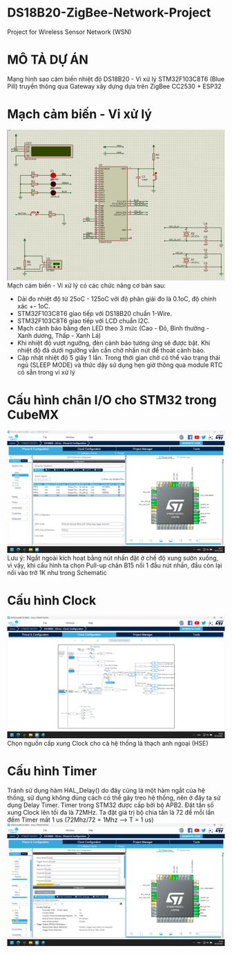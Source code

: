 # DS18B20-ZigBee-Network-Project
Project for Wireless Sensor Network (WSN)
# MÔ TẢ DỰ ÁN
Mạng hình sao cảm biến nhiệt độ DS18B20 -  Vi xử lý STM32F103C8T6 (Blue Pill) truyền thông qua Gateway xây dựng dựa trên ZigBee CC2530 + ESP32
# Mạch cảm biến - Vi xử lý
![plot](https://github.com/PhamVietThinh2803/DS18B20-ZigBee-Network-Project/blob/main/Schematic/Schematic.png)
Mạch cảm biến - Vi xử lý có các chức năng cơ bản sau:
+ Dải đo nhiệt độ từ 25oC - 125oC với độ phân giải đo là 0.1oC, độ chính xác +- 1oC.
+ STM32F103C8T6 giao tiếp với DS18B20 chuẩn 1-Wire.
+ STM32F103C8T6 giao tiếp với LCD chuẩn I2C.
+ Mạch cảnh báo bằng đen LED theo 3 mức (Cao - Đỏ, Bình thường - Xanh dương, Thấp - Xanh Lá)
+ Khi nhiệt độ vượt ngưỡng, đèn cảnh báo tương ứng sẽ được bật. Khi nhiệt độ đã dưới ngưỡng vẫn cần chờ nhấn nút để thoát cảnh báo.
+ Cập nhật nhiệt độ 5 giây 1 lần. Trong thời gian chờ có thể vào trạng thái ngủ (SLEEP MODE) và thức dậy sử dụng hẹn giờ thông qua module RTC có sẵn trong vi xử lý
# Cấu hình chân I/O cho STM32 trong CubeMX
![plot](https://github.com/PhamVietThinh2803/DS18B20-ZigBee-Network-Project/blob/main/Code/IO.png)
Lưu ý: Ngắt ngoài kích hoạt bằng nút nhấn đặt ở chế độ xung sườn xuống, vì vậy, khi cấu hình ta chọn Pull-up chân B15 nối 1 đầu nút nhấn,
đầu còn lại nối vào trở 1K như trong Schematic
# Cấu hình Clock 
![plot](https://github.com/PhamVietThinh2803/DS18B20-ZigBee-Network-Project/blob/main/Code/Clock.png)
Chọn nguồn cấp xung Clock cho cả hệ thống là thạch anh ngoại (HSE) 
# Cấu hình Timer
Tránh sử dụng hàm HAL_Delay() do đây cũng là một hàm ngắt của hệ thống, sử dụng không đúng cách có thể gây treo hệ thống, nên ở đây ta sử dụng
Delay Timer. Timer trong STM32 được cấp bởi bộ APB2. Đặt tần số xung Clock lên tối đa là 72MHz.
Ta đặt giá trị bộ chia tần là 72 để mỗi lần đếm Timer mất 1 us (72Mhz/72 = 1Mhz --> T = 1 us)
![plot](https://github.com/PhamVietThinh2803/DS18B20-ZigBee-Network-Project/blob/main/Code/Timer.png)

